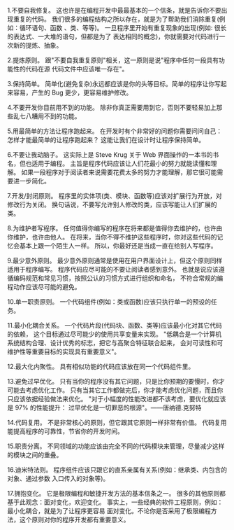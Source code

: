 1.不要自我修复。
  这也许是在编程开发中最最基本的一个信条，就是告诉你不要出现重复的代码。
  我们很多的编程结构之所以存在，就是为了帮助我们消除重复(例如：循环语句、函数
、类、等等)。
  一旦程序里开始有重复现象的出现(例如: 很长的表达式、一大堆的语句，但都是为了
表达相同的概念)，你就需要对代码进行一次新的提炼、抽象。

2.提炼原则。
  跟"不要自我重复原则"相关，这一原则是说"程序中任何一段具有功能性的代码在源
代码文件中应该唯一存在"。

3.保持简单。
  简单化(避免复杂)永远都应该是你的头等目标。简单的程序让你写起来容易，产生的 Bug
更少，更容易维护修改。

4.不要开发你目前用不到的功能。
  除非你真正需要用到它，否则不要轻易加上那些乱七八糟用不到的功能。

5.用最简单的方法让程序跑起来。
  在开发时有个非常好的问题你需要问问自己：怎样才能最简单的让程序跑起来？
这能让我们在设计时让程序保持简单。

6.不要让我动脑子。
  这实际上是 Steve Krug 关于 Web 界面操作的一本书的书名，但也适用于编程。
  主旨是程序代码应该让人们花最小的努力就能读懂和理解。
  如果一段程序对于阅读者来说需要花费太多的努力才能理解，那它很可能需要进一步简化。

7.开发/封闭原则。
  程序里的实体项(类、模块、函数等)应该对扩展行为开放，对修改行为关闭。
  换句话说，不要写允许别人修改的类，应该写能让人们扩展的类。

8.为维护者写程序。
  任何值得你编写的程序在将来都是值得你去维护的，也许由你维护，也许由他人。
  在将来，当你不得不维护这些程序时，你对这些代码的记忆会基本上跟一个陌生人一样。
  所以，你最好还是当成一直在给别人写程序。

9.最少意外原则。
  最少意外原则通常是使用在用户界面设计上，但这个原则同样适用于程序编写。
  程序代码应尽可能的不要让阅读者感到意外。
  也就是说应该遵循编码规范和常见习惯，按照公认的习惯方式进行组织和命名，
不符合常规的编程动作应该尽可能的避免。

10.单一职责原则。
  一个代码组件(例如：类或函数)应该只执行单一的预设的任务。

11.最小化耦合关系。
  一个代码片段(代码块、函数、类等)应该最小化对其它代码的依赖，
这个目标通过尽可能少的使用共享变量来实现。
  "低耦合是一个计算机系统结构合理、设计优秀的标志，把它与高聚合特征联合起来，
会对可读性和可维护性等重要目标的实现具有重要意义"。

12.最大化内聚性。
  具有相似功能的代码应该放在同一个代码组件里。

13.避免过早优化。
  只有当你的程序没有其它问题，只是比你预期的要慢时，你才可能去考虑优化工作。
只有当其它工作都做完后，你才能考虑优化问题，而且你只应该依据经验做法来优化。
  "对于小幅度的性能改进都不该考虑，要优化就应该是 97% 的性能提升：
过早优化是一切罪恶的根源"。——唐纳德.克努特

14.代码复用。 
  不是非常核心的原则，但它跟其它原则一样非常有价值。
  代码复用能提高程序的可靠性，节省你的开发时间。

15.职责分离。
  不同领域的功能应该由完全不同的代码模块来管理，尽量减少这样的模块之间的重叠。

16.迪米特法则。
  程序组件应该只跟它的直系亲属有关系(例如：继承类、内包含的对象、通过参数
入口传入的对象等)。

17.拥抱变化。
  它是极限编程和敏捷开发方法的基本信条之一。
  很多的其他原则都基于此观念：面对变化，欢迎变化。
  事实上，一些经典的软件工程原则，例如：最小化耦合，就是为了让程序更容易
面对变化。不论你是否采用了极限编程方法，这个原则对你的程序开发都有重要意义。
